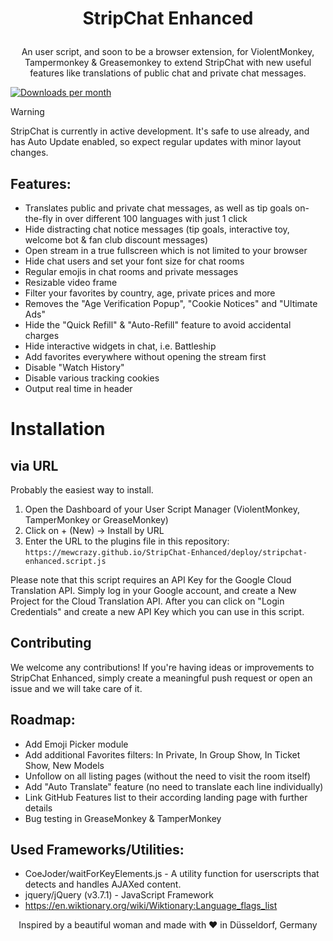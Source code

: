 # <p align="center">StripChat Enhanced</p>
<p align="center">An user script, and soon to be a browser extension, for ViolentMonkey, Tampermonkey & Greasemonkey to extend StripChat with new useful features like translations of public chat and private chat messages.</p>

[![Downloads per month](https://shields.io/github/downloads/mewcrazy/StripChat-Enhanced/total)]((https://github.com/mewcrazy/StripChat-Enhanced/archive/refs/heads/main.zip))


> [!WARNING]  
> StripChat is currently in active development. It's safe to use already, and has Auto Update enabled, so expect regular updates with minor layout changes.

## Features:
- Translates public and private chat messages, as well as tip goals on-the-fly in over different 100 languages with just 1 click
- Hide distracting chat notice messages (tip goals, interactive toy, welcome bot & fan club discount messages)
- Open stream in a true fullscreen which is not limited to your browser
- Hide chat users and set your font size for chat rooms
- Regular emojis in chat rooms and private messages
- Resizable video frame
- Filter your favorites by country, age, private prices and more
- Removes the "Age Verification Popup", "Cookie Notices" and "Ultimate Ads"
- Hide the "Quick Refill" & "Auto-Refill" feature to avoid accidental charges
- Hide interactive widgets in chat, i.e. Battleship
- Add favorites everywhere without opening the stream first
- Disable "Watch History"
- Disable various tracking cookies
- Output real time in header

# Installation
## via URL
Probably the easiest way to install. 

1. Open the Dashboard of your User Script Manager (ViolentMonkey, TamperMonkey or GreaseMonkey)
2. Click on + (New) -> Install by URL
3. Enter the URL to the plugins file in this repository: `https://mewcrazy.github.io/StripChat-Enhanced/deploy/stripchat-enhanced.script.js`

Please note that this script requires an API Key for the Google Cloud Translation API. Simply log in your Google account, and create a New Project for the Cloud Translation API. After you can click on "Login Credentials" and create a new API Key which you can use in this script.

## Contributing
We welcome any contributions! If you're having ideas or improvements to StripChat Enhanced, simply create a meaningful push request or open an issue and we will take care of it.

## Roadmap:
- Add Emoji Picker module
- Add additional Favorites filters: In Private, In Group Show, In Ticket Show, New Models
- Unfollow on all listing pages (without the need to visit the room itself)
- Add "Auto Translate" feature (no need to translate each line individually)
- Link GitHub Features list to their according landing page with further details
- Bug testing in GreaseMonkey & TamperMonkey

## Used Frameworks/Utilities:
- CoeJoder/waitForKeyElements.js - A utility function for userscripts that detects and handles AJAXed content.
- jquery/jQuery (v3.7.1) - JavaScript Framework
- https://en.wiktionary.org/wiki/Wiktionary:Language_flags_list



<p id="aalliyahh" align="center">Inspired by a beautiful woman and made with ❤️ in Düsseldorf, Germany</p>